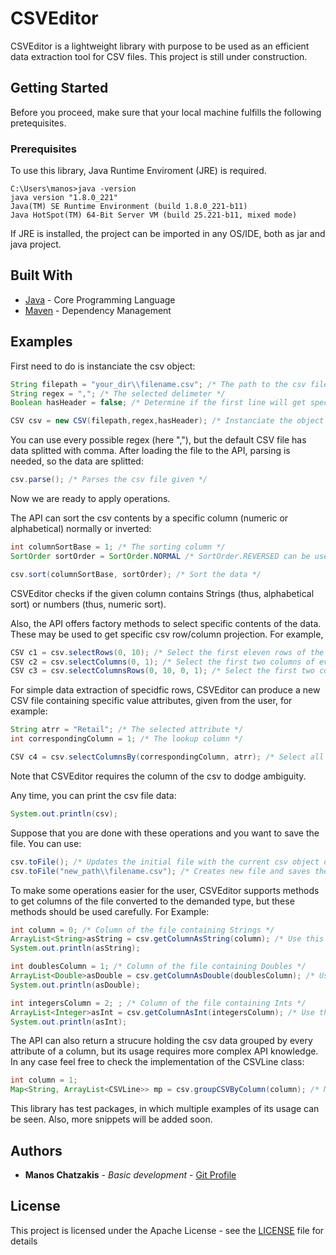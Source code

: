 # CSVEditor

CSVEditor is a lightweight library with purpose to be used as an efficient data extraction tool for CSV files.
This project is still under construction.

## Getting Started

Before you proceed, make sure that your local machine fulfills the following pretequisites.

### Prerequisites

To use this library, Java Runtime Enviroment (JRE) is required.

```
C:\Users\manos>java -version
java version "1.8.0_221"
Java(TM) SE Runtime Environment (build 1.8.0_221-b11)
Java HotSpot(TM) 64-Bit Server VM (build 25.221-b11, mixed mode)
```
If JRE is installed, the project can be imported in any OS/IDE, both as jar and java project.

## Built With

* [Java](https://www.java.com/en/) - Core Programming Language
* [Maven](https://maven.apache.org/) - Dependency Management 

## Examples
First need to do is instanciate the csv object:
``` java
String filepath = "your_dir\\filename.csv"; /* The path to the csv file */
String regex = ","; /* The selected delimeter */
Boolean hasHeader = false; /* Determine if the first line will get special treatment from the API */

CSV csv = new CSV(filepath,regex,hasHeader); /* Instanciate the object */
```
You can use every possible regex (here ","), but the default CSV file has data splitted with comma.
After loading the file to the API, parsing is needed, so the data are splitted:
``` java
csv.parse(); /* Parses the csv file given */
```
Now we are ready to apply operations.

The API can sort the csv contents by a specific column (numeric or alphabetical) normally or inverted:
``` java
int columnSortBase = 1; /* The sorting column */
SortOrder sortOrder = SortOrder.NORMAL /* SortOrder.REVERSED can be used instead */

csv.sort(columnSortBase, sortOrder); /* Sort the data */
```
CSVEditor checks if the given column contains Strings (thus, alphabetical sort) or numbers (thus, numeric sort).

Also, the API offers factory methods to select specific contents of the data. These may be used to get specific csv row/column projection. For example,
``` java
CSV c1 = csv.selectRows(0, 10); /* Select the first eleven rows of the file */
CSV c2 = csv.selectColumns(0, 1); /* Select the first two columns of every row of the file */
CSV c3 = csv.selectColumnsRows(0, 10, 0, 1); /* Select the first two columns of the first eleven rows of the file */
```
For simple data extraction of specidfic rows, CSVEditor can produce a new CSV file containing specific value attributes, given from the user, for example:
``` java
String atrr = "Retail"; /* The selected attribute */
int correspondingColumn = 1; /* The lookup column */

CSV c4 = csv.selectColumnsBy(correspondingColumn, atrr); /* Select all data that have the value "Retail" in column 1*/
```
Note that CSVEditor requires the column of the csv to dodge ambiguity.

Any time, you can print the csv file data:
``` java
System.out.println(csv);
```

Suppose that you are done with these operations and you want to save the file. You can use:
``` java
csv.toFile(); /* Updates the initial file with the current csv object data */
csv.toFile("new_path\\filename.csv"); /* Creates new file and saves the current csv object data */
```

To make some operations easier for the user, CSVEditor supports methods to get columns of the file converted to the demanded type, but these methods should be used carefully. For Example:
``` java
int column = 0; /* Column of the file containing Strings */
ArrayList<String>asString = csv.getColumnAsString(column); /* Use this method as the default column getter */
System.out.println(asString);

int doublesColumn = 1; /* Column of the file containing Doubles */
ArrayList<Double>asDouble = csv.getColumnAsDouble(doublesColumn); /* Use this to get the double column representation */
System.out.println(asDouble);

int integersColumn = 2; ; /* Column of the file containing Ints */
ArrayList<Integer>asInt = csv.getColumnAsInt(integersColumn); /* Use this to get the int column representation */
System.out.println(asInt);
```

The API can also return a strucure holding the csv data grouped by every attribute of a column, but its usage requires more complex API knowledge. In any case feel free to check the implementation of the CSVLine class:
``` java
int column = 1;
Map<String, ArrayList<CSVLine>> mp = csv.groupCSVByColumn(column); /* Map mp is filled by the data of every value of the column 1 */
```

This library has test packages, in which multiple examples of its usage can be seen. Also, more snippets will be added soon.

## Authors

* **Manos Chatzakis** - *Basic development* - [Git Profile](https://github.com/MChatzakis)

## License

This project is licensed under the Apache License - see the [LICENSE](LICENSE) file for details

